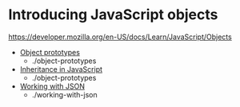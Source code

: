 # Introducing JavaScript objects
https://developer.mozilla.org/en-US/docs/Learn/JavaScript/Objects

- [Object prototypes](https://developer.mozilla.org/en-US/docs/Learn/JavaScript/Objects/Object_prototypes)
  - ./object-prototypes
- [Inheritance in JavaScript](https://developer.mozilla.org/en-US/docs/Learn/JavaScript/Objects/Inheritance)
  - ./object-prototypes
- [Working with JSON](https://developer.mozilla.org/en-US/docs/Learn/JavaScript/Objects/JSON)
  - ./working-with-json